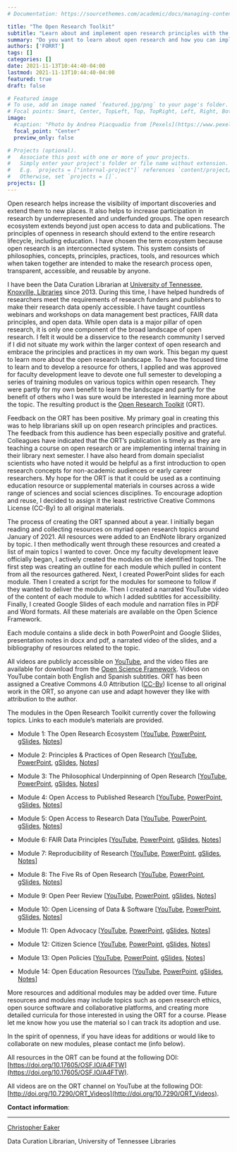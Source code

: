 ```yaml
---
# Documentation: https://sourcethemes.com/academic/docs/managing-content/

title: "The Open Research Toolkit"
subtitle: "Learn about and implement open research principles with the Open Research Toolkit."
summary: "Do you want to learn about open research and how you can implement open research principles in your work? The Open Research Toolkit is a series of educational modules designed to give you a basic understanding of the open research ecosystem."
authors: ['FORRT']
tags: []
categories: []
date: 2021-11-13T10:44:40-04:00
lastmod: 2021-11-13T10:44:40-04:00
featured: true
draft: false

# Featured image
# To use, add an image named `featured.jpg/png` to your page's folder.
# Focal points: Smart, Center, TopLeft, Top, TopRight, Left, Right, BottomLeft, Bottom, BottomRight.
image:
  #caption: "Photo by Andrea Piacquadio from [Pexels](https://www.pexels.com/photo/happy-ethnic-woman-sitting-at-table-with-laptop-3769021/)"
  focal_point: "Center"
  preview_only: false

# Projects (optional).
#   Associate this post with one or more of your projects.
#   Simply enter your project's folder or file name without extension.
#   E.g. `projects = ["internal-project"]` references `content/project/deep-learning/index.md`.
#   Otherwise, set `projects = []`.
projects: []
---
```



Open research helps increase the visibility of important discoveries and extend them to new places. It also helps to increase participation in research by underrepresented and underfunded groups. The open research ecosystem extends beyond just open access to data and publications. The principles of openness in research should extend to the entire research lifecycle, including education. I have chosen the term ecosystem because open research is an interconnected system. This system consists of philosophies, concepts, principles, practices, tools, and resources which when taken together are intended to make the research process open, transparent, accessible, and reusable by anyone. 

I have been the Data Curation Librarian at [University of Tennessee, Knoxville, Libraries](https://www.lib.utk.edu/) since 2013. During this time, I have helped hundreds of researchers meet the requirements of research funders and publishers to make their research data openly accessible. I have taught countless webinars and workshops on data management best practices, FAIR data principles, and open data. While open data is a major pillar of open research, it is only one component of the broad landscape of open research. I felt it would be a disservice to the research community I served if I did not situate my work within the larger context of open research and embrace the principles and practices in my own work. This began my quest to learn more about the open research landscape. To have the focused time to learn and to develop a resource for others, I applied and was approved for faculty development leave to devote one full semester to developing a series of training modules on various topics within open research. They were partly for my own benefit to learn the landscape and partly for the benefit of others who I was sure would be interested in learning more about the topic. The resulting product is the [Open Research Toolkit](https://doi.org/10.17605/OSF.IO/A4FTW) (ORT). 

Feedback on the ORT has been positive. My primary goal in creating this was to help librarians skill up on open research principles and practices. The feedback from this audience has been especially positive and grateful. Colleagues have indicated that the ORT’s publication is timely as they are teaching a course on open research or are implementing internal training in their library next semester. I have also heard from domain specialist scientists who have noted it would be helpful as a first introduction to open research concepts for non-academic audiences or early career researchers. My hope for the ORT is that it could be used as a continuing education resource or supplemental materials in courses across a wide range of sciences and social sciences disciplines. To encourage adoption and reuse, I decided to assign it the least restrictive Creative Commons License (CC-By) to all original materials.

The process of creating the ORT spanned about a year. I initially began reading and collecting resources on myriad open research topics around January of 2021. All resources were added to an EndNote library organized by topic. I then methodically went through these resources and created a list of main topics I wanted to cover. Once my faculty development leave officially began, I actively created the modules on the identified topics. The first step was creating an outline for each module which pulled in content from all the resources gathered. Next, I created PowerPoint slides for each module. Then I created a script for the modules for someone to follow if they wanted to deliver the module. Then I created a narrated YouTube video of the content of each module to which I added subtitles for accessibility. Finally, I created Google Slides of each module and narration files in PDF and Word formats. All these materials are available on the Open Science Framework. 

Each module contains a slide deck in both PowerPoint and Google Slides, presentation notes in docx and pdf, a narrated video of the slides, and a bibliography of resources related to the topic. 

All videos are publicly accessible on [YouTube](http://doi.org/10.7290/ORT_Videos), and the video files are available for download from the [Open Science Framework](https://doi.org/10.17605/OSF.IO/A4FTW). Videos on YouTube contain both English and Spanish subtitles. ORT has been assigned a Creative Commons 4.0 Attribution ([CC-By](https://creativecommons.org/licenses/by/4.0/)) license to all original work in the ORT, so anyone can use and adapt however they like with attribution to the author.

The modules in the Open Research Toolkit currently cover the following topics. Links to each module’s materials are provided.

* Module 1: The Open Research Ecosystem [[YouTube](https://youtu.be/XnI3HmiJ_TU), [PowerPoint](https://osf.io/cmh2r/), [gSlides](https://osf.io/gqwta/), [Notes](https://osf.io/ahvxd/)] 

* Module 2: Principles & Practices of Open Research [[YouTube](https://youtu.be/6eV6YHgvpSk), [PowerPoint](https://osf.io/q439h/), [gSlides](https://osf.io/v9g7q/), [Notes](https://osf.io/qw5mk/)]

* Module 3: The Philosophical Underpinning of Open Research [[YouTube](https://youtu.be/i6_RRYBH7uc), [PowerPoint](https://osf.io/2mgkr/), [gSlides](https://osf.io/ak682/), [Notes](https://osf.io/hp7n5/)]

* Module 4: Open Access to Published Research [[YouTube](https://youtu.be/9UUGv93-hTA), [PowerPoint](https://osf.io/vhmnz/), [gSlides](https://osf.io/prenk/), [Notes](https://osf.io/pektx/)]

* Module 5: Open Access to Research Data [[YouTube](https://youtu.be/LW849Rqf8hg), [PowerPoint](https://osf.io/am49n/), [gSlides](https://osf.io/y754z/), [Notes](https://osf.io/v6jk2/)]

* Module 6: FAIR Data Principles [[YouTube](https://youtu.be/XPhIgL5phFo), [PowerPoint](https://osf.io/xchjp/), [gSlides](https://osf.io/szxav/), [Notes](https://osf.io/9un5c/)]

* Module 7: Reproducibility of Research [[YouTube](https://youtu.be/MyzQSe6KiLs), [PowerPoint](https://osf.io/9t8xm/), [gSlides](https://osf.io/xazqr/), [Notes](https://osf.io/x65dh/)]

* Module 8: The Five Rs of Open Research [[YouTube](https://youtu.be/AcKBNPPNgp0), [PowerPoint](https://osf.io/kywpx/), [gSlides](https://osf.io/tcky6/), [Notes](https://osf.io/84mex/)]

* Module 9: Open Peer Review [[YouTube](https://youtu.be/GHVoVHV1xyk), [PowerPoint](https://osf.io/q6bpz/), [gSlides](https://osf.io/68agv/), [Notes](https://osf.io/tnjk8/)]

* Module 10: Open Licensing of Data & Software [[YouTube](https://youtu.be/_gnIAejr_js), [PowerPoint](https://osf.io/52nyk/), [gSlides](https://osf.io/avpme/), [Notes](https://osf.io/ekygv/)]

* Module 11: Open Advocacy [[YouTube](https://youtu.be/pCxb2wgZZEI), [PowerPoint](https://osf.io/p798v/), [gSlides](https://osf.io/5d78q/), [Notes](https://osf.io/zac8p/)]

* Module 12: Citizen Science [[YouTube](https://youtu.be/kj053ov8Qfg), [PowerPoint](https://osf.io/s8z5c/), [gSlides](https://osf.io/z26e3/), [Notes](https://osf.io/kymwe/)]

* Module 13: Open Policies [[YouTube](https://youtu.be/pw6faLOdTdc), [PowerPoint](https://osf.io/zpje3/), [gSlides](https://osf.io/zqc3t/), [Notes](https://osf.io/27xuv/)]

* Module 14: Open Education Resources [[YouTube](https://youtu.be/_BlrPmtM938), [PowerPoint](https://osf.io/v83rg/), [gSlides](https://osf.io/qm82w/), [Notes](https://osf.io/5pv86/)]

More resources and additional modules may be added over time. Future resources and modules may include topics such as open research ethics, open source software and collaborative platforms, and creating more detailed curricula for those interested in using the ORT for a course. Please let me know how you use the material so I can track its adoption and use.

In the spirit of openness, if you have ideas for additions or would like to collaborate on new modules, please contact me (info below).

All resources in the ORT can be found at the following DOI: [https://doi.org/10.17605/OSF.IO/A4FTW](https://doi.org/10.17605/OSF.IO/A4FTW). 

All videos are on the ORT channel on YouTube at the following DOI: [http://doi.org/10.7290/ORT_Videos](http://doi.org/10.7290/ORT_Videos). 


**Contact information**:
________

[Christopher Eaker](mailto:ceaker@utk.edu)

Data Curation Librarian, University of Tennessee Libraries
